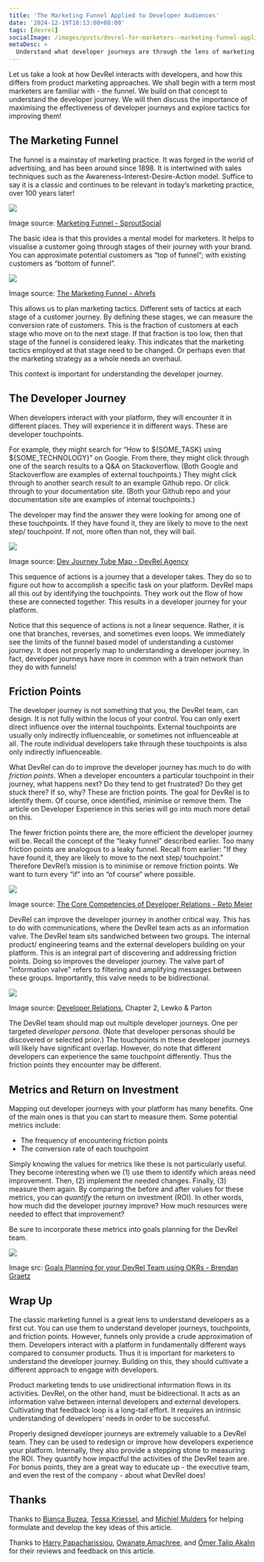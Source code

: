 ```yaml
---
title: 'The Marketing Funnel Applied to Developer Audiences'
date: '2024-12-19T18:13:00+08:00'
tags: [devrel]
socialImage: /images/posts/devrel-for-marketers--marketing-funnel-applied-developer-audiences--banner.jpeg
metaDesc: >
  Understand what developer journeys are through the lens of marketing funnels, and learn how to design effective ones.
---
```


Let us take a look at how DevRel interacts with developers, and how this differs from product marketing approaches. We shall begin with a term most marketers are familiar with - the funnel. We build on that concept to understand the developer journey. We will then discuss the importance of maximising the effectiveness of developer journeys and explore tactics for improving them! 

## The Marketing Funnel

The funnel is a mainstay of marketing practice. It was forged in the world of advertising, and has been around since 1898. It is intertwined with sales techniques such as the Awareness-Interest-Desire-Action model. Suffice to say it is a classic and continues to be relevant in today’s marketing practice, over 100 years later!

![](/images/posts/devrel-for-marketers--marketing-funnel-accla.png)

Image source: [Marketing Funnel - SproutSocial](https://sproutsocial.com/glossary/marketing-funnel/)

The basic idea is that this provides a mental model for marketers. It helps to visualise a customer going through stages of their journey with your brand. You can approximate potential customers as “top of funnel”; with existing customers as “bottom of funnel”.

![](/images/posts/devrel-for-marketers--marketing-funnel-tofu.png)

Image source: [The Marketing Funnel - Ahrefs](https://ahrefs.com/blog/marketing-funnels/)

This allows us to plan marketing tactics. Different sets of tactics at each stage of a customer journey. By defining these stages, we can measure the conversion rate of customers. This is the fraction of customers at each stage who move on to the next stage. If that fraction is too low, then that stage of the funnel is considered leaky. This indicates that the marketing tactics employed at that stage need to be changed. Or perhaps even that the marketing strategy as a whole needs an overhaul.

This context is important for understanding the developer journey.

## The Developer Journey

When developers interact with your platform, they will encounter it in different places. They will experience it in different ways. These are developer touchpoints.

For example, they might search for “How to ${SOME_TASK} using ${SOME_TECHNOLOGY}” on Google. From there, they might click through one of the search results to a Q&A on Stackoverflow. (Both Google and Stackoverflow are examples of external touchpoints.) They might click through to another search result to an example Github repo. Or click through to your documentation site. (Both your Github repo and your documentation site are examples of internal touchpoints.)

The developer may find the answer they were looking for among one of these touchpoints. If they have found it, they are likely to move to the next step/ touchpoint. If not, more often than not, they will bail.

![](/images/posts/devrel-for-marketers--developer-journey-tube-map.png)

Image source: [Dev Journey Tube Map - DevRel Agency](https://www.devrel.agency/post/mind-the-gap-dev-journey-tube-map) 

This sequence of actions is a journey that a developer takes. They do so to figure out how to accomplish a specific task on your platform. DevRel maps all this out by identifying the touchpoints. They work out the flow of how these are connected together. This results in a developer journey for your platform.

Notice that this sequence of actions is not a linear sequence. Rather, it is one that branches, reverses, and sometimes even loops. We immediately see the limits of the funnel based model of understanding a customer journey. It does not properly map to understanding a developer journey. In fact, developer journeys have more in common with a train network than they do with funnels!

## Friction Points

The developer journey is not something that you, the DevRel team, can design. It is not fully within the locus of your control. You can only exert direct influence over the internal touchpoints. External touchpoints are usually only indirectly influenceable, or sometimes not influenceable at all. The route individual developers take through these touchpoints is also only indirectly influenceable.

What DevRel can do to improve the developer journey has much to do with *friction points*. When a developer encounters a particular touchpoint in their journey, what happens next? Do they tend to get frustrated? Do they get stuck there? If so, why? These are friction points. The goal for DevRel is to identify them. Of course, once identified, minimise or remove them. The article on Developer Experience in this series will go into much more detail on this.

The fewer friction points there are, the more efficient the developer journey will be. Recall the concept of the “leaky funnel” described earlier. Too many friction points are analogous to a leaky funnel. Recall from earlier: "If they have found it, they are likely to move to the next step/ touchpoint." Therefore DevRel’s mission is to minimise or remove friction points. We want to turn every “if” into an “of course” where possible.

![](/images/posts/devrel-for-marketers--devrel-info-valve-1.png)

Image source: [The Core Competencies of Developer Relations - Reto Meier](https://medium.com/google-developers/the-core-competencies-of-developer-relations-f3e1c04c0f5b) 

DevRel can improve the developer journey in another critical way. This has to do with communications, where the DevRel team acts as an information valve. The DevRel team sits sandwiched between two groups. The internal product/ engineering teams and the external developers building on your platform. This is an integral part of discovering and addressing friction points. Doing so improves the developer journey. The valve part of "information valve" refers to filtering and amplifying messages between these groups. Importantly, this valve needs to be bidirectional.

![](/images/posts/devrel-for-marketers--devrel-info-valve-2.png)

Image source: [Developer Relations](https://www.devrel.agency/book), Chapter 2, Lewko & Parton

The DevRel team should map out multiple developer journeys. One per targeted *developer persona*. (Note that developer personas should be discovered or selected prior.) The touchpoints in these developer journeys will likely have significant overlap. However, do note that different developers can experience the same touchpoint differently. Thus the friction points they encounter may be different.

## Metrics and Return on Investment

Mapping out developer journeys with your platform has many benefits. One of the main ones is that you can start to measure them. Some potential metrics include:

- The frequency of encountering friction points
- The conversion rate of each touchpoint

Simply knowing the values for metrics like these is not particularly useful. They become interesting when we (1) use them to identify which areas need improvement. Then, (2) implement the needed changes. Finally, (3) measure them again. By comparing the before and after values for these metrics, you can *quantify* the return on investment (ROI). In other words, how much did the developer journey improve? How much resources were needed to effect that improvement?

Be sure to incorporate these metrics into goals planning for the DevRel team.

![](/images/posts/devrel-team-okr-planning-strategy--completed-okra-spreadsheet.png)

Image src: [Goals Planning for your DevRel Team using OKRs - Brendan Graetz](https://blog.bguiz.com/2024/devrel-team-okr-planning-strategy/) 

## Wrap Up

The classic marketing funnel is a great lens to understand developers as a first cut. You can use them to understand developer journeys, touchpoints, and friction points. However, funnels only provide a crude approximation of them. Developers interact with a platform in fundamentally different ways compared to consumer products. Thus it is important for marketers to understand the developer journey. Building on this, they should cultivate a different approach to engage with developers.

Product marketing tends to use unidirectional information flows in its activities. DevRel, on the other hand, must be bidirectional. It acts as an information valve between internal developers and external developers. Cultivating that feedback loop is a long-tail effort. It requires an intrinsic understanding of developers’ needs in order to be successful.

Properly designed developer journeys are extremely valuable to a DevRel team. They can be used to redesign or improve how developers experience your platform. Internally, they also provide a stepping stone to measuring the ROI. They quantify how impactful the activities of the DevRel team are. For bonus points, they are a great way to educate up - the executive team, and even the rest of the company - about what DevRel does!

## Thanks

Thanks to [Bianca Buzea](https://biancabuzea.com/about/), [Tessa Kriessel](https://www.tessakriesel.com/), and [Michiel Mulders](https://de.linkedin.com/in/michielmulders) for helping formulate and develop the key ideas of this article. 

Thanks to [Harry Papacharissiou](https://au.linkedin.com/in/harry-papacharissiou), [Owanate Amachree](https://rw.linkedin.com/in/theowanateamachree/), and [Ömer Talip Akalın](https://nl.linkedin.com/in/otaliptus) for their reviews and feedback on this article.
